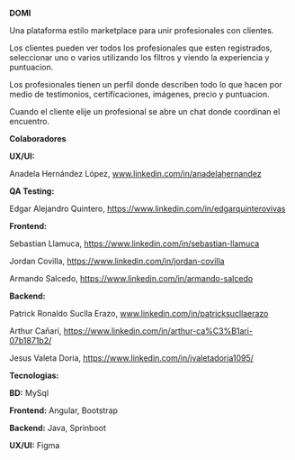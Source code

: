 **DOMI** 

Una plataforma estilo marketplace para unir profesionales con clientes.

Los clientes pueden ver todos los profesionales que esten registrados, seleccionar uno o varios utilizando los filtros y viendo la experiencia y puntuacion.

Los profesionales tienen un perfil donde describen todo lo que hacen por medio de testimonios, certificaciones, imágenes, precio y puntuacion.

Cuando el cliente elije un profesional se abre un chat donde coordinan el encuentro.

**Colaboradores**

**UX/UI:** 

Anadela Hernández López, www.linkedin.com/in/anadelahernandez

**QA Testing:** 

Edgar Alejandro Quintero, https://www.linkedin.com/in/edgarquinterovivas

**Frontend:**

Sebastian Llamuca, https://www.linkedin.com/in/sebastian-llamuca

Jordan Covilla, https://www.linkedin.com/in/jordan-covilla

Armando Salcedo, https://www.linkedin.com/in/armando-salcedo

**Backend:**

Patrick Ronaldo Suclla Erazo, www.linkedin.com/in/patricksucllaerazo

Arthur Cañari, https://www.linkedin.com/in/arthur-ca%C3%B1ari-07b1871b2/

Jesus Valeta Doria, https://www.linkedin.com/in/jvaletadoria1095/

**Tecnologias:**

**BD:** MySql

**Frontend:** Angular, Bootstrap

**Backend:** Java, Sprinboot

**UX/UI:** Figma
